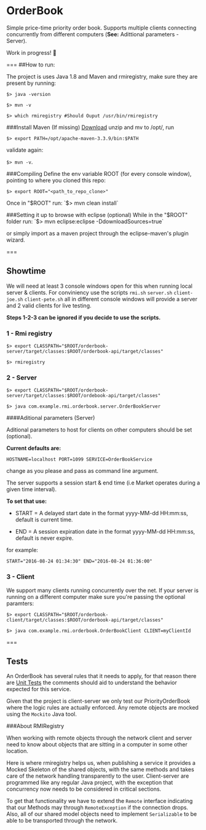 # OrderBook
Simple price-time priority order book. Supports multiple clients connecting concurrently from different computers (**See:** Adittional parameters - Server). 

Work in progress! :construction_worker:

===
##How to run:

The project is uses Java 1.8 and Maven and rmiregistry, make sure they are present by running:

`$> java -version`

`$> mvn -v`

`$> which rmiregistry #Should Ouput /usr/bin/rmiregistry`



###Install Maven (If missing)
[Download](http://mirror.olnevhost.net/pub/apache/maven/maven-3/3.3.9/binaries/apache-maven-3.3.9-bin.zip) unzip and mv to /opt/, run

`$> export PATH=/opt/apache-maven-3.3.9/bin:$PATH`

validate again:

`$> mvn -v`.

###Compiling
Define the env variable ROOT (for every console window), pointing to where you cloned this repo:

`$> export ROOT="<path_to_repo_clone>"`

Once in "$ROOT" run:
`$> mvn clean install`

###Setting it up to browse with eclipse (optional)
While in the "$ROOT" folder run:
`$> mvn eclipse:eclipse -DdownloadSources=true`

or simply import as a maven project through the eclipse-maven's plugin wizard.

===

## Showtime
We will need at least 3 console windows open for this when running local server & clients. For conviniency use the scripts `rmi.sh` `server.sh` `client-joe.sh` `client-pete.sh` all in different console windows will provide a server and 2 valid clients for live testing.

**Steps 1-2-3 can be ignored if you decide to use the scripts.**

### 1 - Rmi registry

`$> export CLASSPATH="$ROOT/orderbook-server/target/classes:$ROOT/orderbook-api/target/classes"`

`$> rmiregistry`

### 2 - Server

`$> export CLASSPATH="$ROOT/orderbook-server/target/classes:$ROOT/ordebook-api/target/classes"`

`$> java com.example.rmi.orderbook.server.OrderBookServer`

####Aditional parameters (Server)

Aditional parameters to host for clients on other computers should be set (optional). 

**Current defaults are:**

`HOSTNAME=localhost PORT=1099 SERVICE=OrderBookService`

change as you please and pass as command line argument.

The server supports a session start & end time (i.e Market operates during a given time interval). 

**To set that use:**

* START = A delayed start date in the format yyyy-MM-dd HH:mm:ss, default is current time.

* END = A session expiration date in the format yyyy-MM-dd HH:mm:ss, default is never expire.

for example:

`START="2016-08-24 01:34:30" END="2016-08-24 01:36:00"`

### 3 - Client

We support many clients running concurrently over the net. If your server is running on a different computer make sure you're passing the optional paramters:


`$> export CLASSPATH="$ROOT/orderbook-client/target/classes:$ROOT/orderbook-api/target/classes"`

`$> java com.example.rmi.orderbook.OrderBookClient CLIENT=myClientId`

===

## Tests

An OrderBook has several rules that it needs to apply, for that reason there are [Unit Tests](/src/test/java/com/example/rmi/orderbook/OrderBookServiceTest.java) the comments should aid to understand the behavior expected for this service.

Given that the project is client-server we only test our PriorityOrderBook where the logic rules are actually enforced. Any remote objects are mocked using the `Mockito` Java tool.

###About RMIRegistry

When working with remote objects through the network client and server need to know about objects that are sitting in a computer in some other location. 

Here is where rmiregistry helps us, when publishing a service it provides a Mocked Skeleton of the shared objects, with the same methods and takes care of the network handling transparently to the user. Client-server are programmed like any regular Java project, with the exception that concurrency now needs to be considered in critical sections.

To get that functionality we have to extend the `Remote` interface indicating that our Methods may through `RemoteException` if the connection drops. Also, all of our shared model objects need to implement `Serializable` to be able to be transported through the network.
